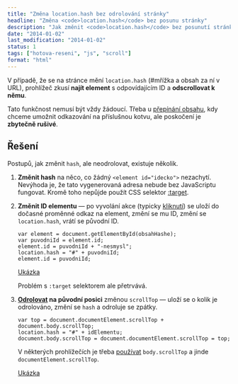 ```yaml
---
title: "Změna location.hash bez odrolování stránky"
headline: "Změna <code>location.hash</code> bez posunu stránky"
description: "Jak změnit <code>location.hash</code> bez posunutí stránky."
date: "2014-01-02"
last_modification: "2014-01-02"
status: 1
tags: ["hotova-reseni", "js", "scroll"]
format: "html"
---
```


<p>V případě, že se na stránce mění <code>location.hash</code> (#mřížka a obsah za ní v URL), prohlížeč zkusí <b>najít element</b> s odpovídajícím ID a <b>odscrollovat k němu</b>.</p>

<p>Tato funkčnost nemusí být vždy žádoucí. Třeba u <a href="/zobrazit-skryt">přepínání obsahu</a>, kdy chceme umožnit odkazování na příslušnou kotvu, ale poskočení je <b>zbytečně rušivé</b>.</p>

<h2>Řešení</h2>
<p>Postupů, jak změnit <code>hash</code>, ale neodrolovat, existuje několik.</p>

<ol>
  <li><b>Změnit hash</b> na něco, co žádný <code>&lt;element id="idecko"></code> nezachytí. Nevýhoda je, že tato vygenerovaná adresa nebude bez JavaScriptu fungovat. Kromě toho nepůjde použít CSS selektor <a href="/zvyrazneni-kotvy">:target</a>.</li>
  
  <li>
    <p><b>Změnit ID elementu</b> — po vyvolání akce (typicky <a href="/udalosti-mysi#onclick">kliknutí</a>) se uloží do dočasné proměnné odkaz na element, změní se mu ID, změní se <code>location.hash</code>, vrátí se původní ID.</p>
    <pre><code>var element = document.getElementById(obsahHashe);
var puvodniId = element.id;
element.id = puvodniId + "-nesmysl";
location.hash = "#" + puvodniId;
element.id = puvodniId;
</code></pre>
    <p><a href="https://kod.djpw.cz/zuab">Ukázka</a></p>
    <p>Problém s <code>:target</code> selektorem ale přetrvává.</p>
  </li>
  <li>
    <p><b><a href="/odrolovani">Odrolovat</a> na původní posici</b> změnou <code>scrollTop</code> — uloží se o kolik je odrolováno, změní se <code>hash</code> a odroluje se zpátky.
    </p>
    <pre><code>var top = document.documentElement.scrollTop + document.body.scrollTop;
location.hash = "#" + idElementu;
document.body.scrollTop = document.documentElement.scrollTop = top;</code></pre>
    <p>V některých prohlížečích je třeba <a href="/zvyrazneni-odrolovani#quirk">používat</a> <code>body.scrollTop</code> a jinde <code>documentElement.scrollTop</code>.</p>
    <p><a href="https://kod.djpw.cz/avab">Ukázka</a></p>
  </li>
</ol>


